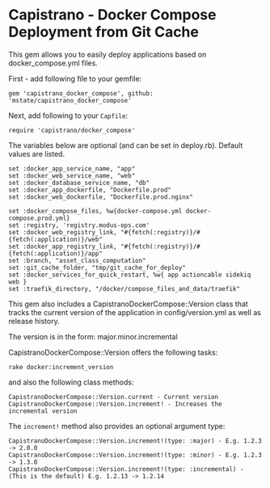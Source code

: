 # Capistrano - Docker Compose Deployment from Git Cache

This gem allows you to easily deploy applications based on docker_compose.yml files.

First - add following file to your gemfile:

    gem 'capistrano_docker_compose', github: 'mstate/capistrano_docker_compose'

Next, add following to your `Capfile`:

    require 'capistrano/docker_compose'

The variables below are optional (and can be set in deploy.rb). Default values are listed.

    set :docker_app_service_name, "app"
    set :docker_web_service_name, "web"
    set :docker_database_service_name, "db"
    set :docker_app_dockerfile, "Dockerfile.prod"
    set :docker_web_dockerfile, "Dockerfile.prod.nginx"

    set :docker_compose_files, %w{docker-compose.yml docker-compose.prod.yml}
    set :registry, 'registry.modus-ops.com'
    set :docker_web_registry_link, "#{fetch(:registry)}/#{fetch(:application)}/web"
    set :docker_app_registry_link, "#{fetch(:registry)}/#{fetch(:application)}/app"
    set :branch, "asset_class_computation"
    set :git_cache_folder, "tmp/git_cache_for_deploy"
    set :docker_services_for_quick_restart, %w{ app actioncable sidekiq web }
    set :traefik_directory, "/docker/compose_files_and_data/traefik"

This gem also includes a CapistranoDockerCompose::Version class that tracks the current version of the application in config/version.yml as well as release history.

The version is in the form: major.minor.incremental

CapistranoDockerCompose::Version offers the following tasks:

    rake docker:increment_version

and also the following class methods:

    CapistranoDockerCompose::Version.current - Current version
    CapistranoDockerCompose::Version.increment! - Increases the incremental version
The `increment!` method also provides an optional argument type:

    CapistranoDockerCompose::Version.increment!(type: :major) - E.g. 1.2.3 -> 2.0.0
    CapistranoDockerCompose::Version.increment!(type: :minor) - E.g. 1.2.3 -> 1.3.0
    CapistranoDockerCompose::Version.increment!(type: :incremental) - (This is the default) E.g. 1.2.13 -> 1.2.14

